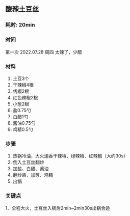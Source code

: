 

## 酸辣土豆丝

<!-- ![1](./pics/a.jpg) -->

### 耗时: 20min

### 时间
第一次 2022.07.28 周四 太辣了，少醋

### 材料
1. 土豆3个
2. 干辣椒4根
3. 线椒2根
4. 红色辣椒2根
5. 小葱2根
6. 盐0.75勺
7. 白醋1勺
8. 酱油0.75勺
9. 鸡精0.5勺

### 步骤
1. 热锅冷油，大火煸香干辣椒、绿辣椒、红辣椒（大约30s）
2. 倒入土豆丝翻炒
3. 加盐、白醋、酱油
4. 翻炒熟，加葱、鸡精
5. 出锅

### 关键点
1、全程大火，土豆丝入锅后2min~2min30s出锅合适
